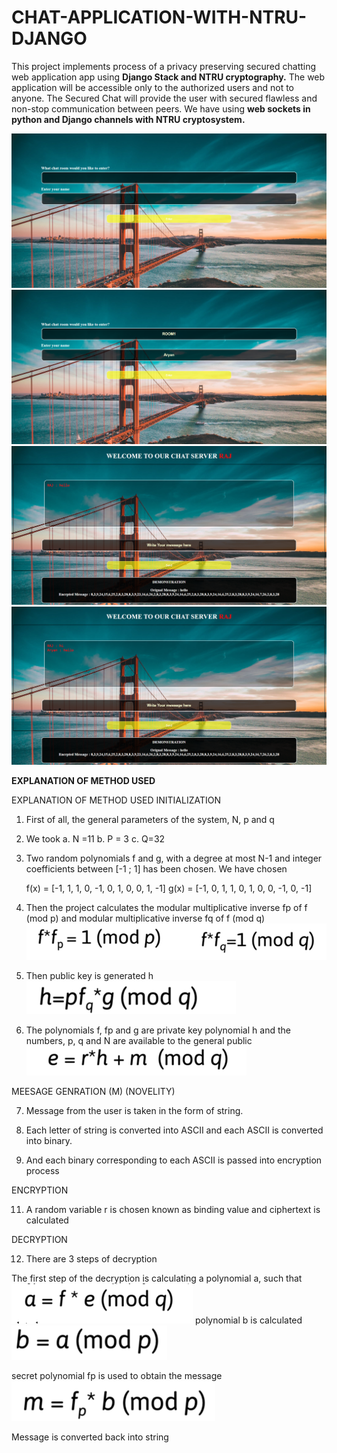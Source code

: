 # CHAT-APPLICATION-WITH-NTRU-DJANGO
This project implements process of a privacy preserving secured chatting web application app using <b>Django Stack and NTRU cryptography.</b>
The web application will be accessible only to the authorized users and not to anyone.
The Secured Chat will provide the user with secured flawless and non-stop communication between peers. 
We have using <b>web sockets in python and Django channels with NTRU cryptosystem.</b>


<img src="/IMAGES/screencapture-127-0-0-1-8000-chat-2020-11-19-14_40_43.png" alt=""/>
<img src="/IMAGES/screencapture-127-0-0-1-8000-chat-2020-11-19-14_42_56.png" alt=""/>
<img src="/IMAGES/screencapture-127-0-0-1-8000-chat-ROOM1-RAJ-2020-11-19-14_42_26.png" alt=""/>
<img src="/IMAGES/screencapture-127-0-0-1-8000-chat-ROOM1-RAJ-2020-11-19-14_46_03.png" alt=""/>



<b>EXPLANATION OF METHOD USED</b>


EXPLANATION OF METHOD USED
INITIALIZATION

1.	First of all, the general parameters of the system, N, p and q 
2.	We took
a.	N =11
b.	P = 3
c.	Q=32

3.	Two random polynomials f and g, with a degree at most N-1 and integer coefficients between [-1 ; 1] has been chosen. We have chosen

    f(x) = [-1, 1, 1, 0, -1, 0, 1, 0, 0, 1, -1]
    g(x) = [-1, 0, 1, 1, 0, 1, 0, 0, -1, 0, -1]

4.	Then the project calculates the modular multiplicative inverse fp of f (mod p) and modular multiplicative inverse fq of f (mod q)
              <img src="/IMAGES/4.PNG" alt=""/>
          

5.	Then public key is generated h
                                       <img src="/IMAGES/5.PNG" alt=""/>          
6.	The polynomials f, fp and g are private key  polynomial h and the numbers, p, q and N are available to the general public <img src="/IMAGES/6.PNG" alt=""/>

MEESAGE GENRATION (M) (NOVELITY)

7.	Message from the user is taken in the form of string.

9.	Each letter of string is converted into ASCII and each ASCII is converted into binary.

10.	And each binary corresponding to each ASCII is passed into encryption process



ENCRYPTION

11.	A random variable r is chosen known as binding value and ciphertext is calculated 
 



DECRYPTION

12.	There are 3 steps of decryption



The first step of the decryption is calculating a polynomial a, such that
                                <img src="/IMAGES/12a.PNG" alt=""/>
 polynomial b is calculated
 <img src="/IMAGES/12b.PNG" alt=""/>
                                  
secret polynomial fp is used to obtain the message
                 <img src="/IMAGES/12c.PNG" alt=""/>
                                 
Message is converted back into string

